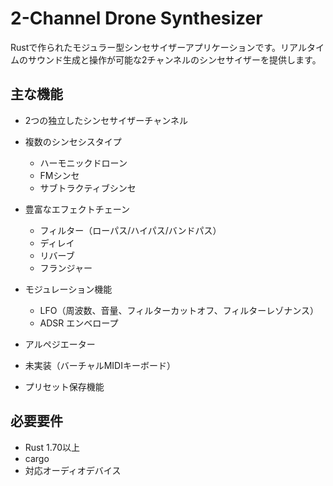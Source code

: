 # 2-Channel Drone Synthesizer

Rustで作られたモジュラー型シンセサイザーアプリケーションです。リアルタイムのサウンド生成と操作が可能な2チャンネルのシンセサイザーを提供します。

## 主な機能

- 2つの独立したシンセサイザーチャンネル
- 複数のシンセシスタイプ
  - ハーモニックドローン
  - FMシンセ
  - サブトラクティブシンセ

- 豊富なエフェクトチェーン
  - フィルター（ローパス/ハイパス/バンドパス）
  - ディレイ
  - リバーブ
  - フランジャー
- モジュレーション機能
  - LFO（周波数、音量、フィルターカットオフ、フィルターレゾナンス）
  - ADSR エンベロープ
- アルペジエーター
- 未実装（バーチャルMIDIキーボード）
- プリセット保存機能

## 必要要件

- Rust 1.70以上
- cargo
- 対応オーディオデバイス


